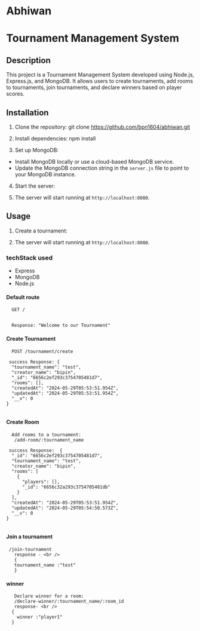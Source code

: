 # Abhiwan
# Tournament Management System

## Description
This project is a Tournament Management System developed using Node.js, Express.js, and MongoDB. It allows users to create tournaments, add rooms to tournaments, join tournaments, and declare winners based on player scores.

## Installation
1. Clone the repository: 
    git clone https://github.com/bpn1604/abhiwan.git

2. Install dependencies:
   npm install 
   
3. Set up MongoDB:
- Install MongoDB locally or use a cloud-based MongoDB service.
- Update the MongoDB connection string in the `server.js` file to point to your MongoDB instance.

4. Start the server:

5. The server will start running at `http://localhost:8080`.

## Usage
1. Create a tournament:

5. The server will start running at `http://localhost:8080`.



### techStack used
  - Express
  - MongoDB
  - Node.js


#### Default route

```http
  GET /
 
```

```http
  Response: "Welcome to our Tournament"

```
#### Create Tournament

```http
  POST /tournament/create
```

```http
 success Response: {
  "tournament_name": "test",
  "creator_name": "bipin",
  "_id": "6656c2ef293c3754705481d7",
  "rooms": [],
  "createdAt": "2024-05-29T05:53:51.954Z",
  "updatedAt": "2024-05-29T05:53:51.954Z",
  "__v": 0
}
 

```
#### Create Room

```http
  Add rooms to a tournament:
   /add-room/:tournament_name
```

```http
 success Response:  {
  "_id": "6656c2ef293c3754705481d7",
  "tournament_name": "test",
  "creator_name": "bipin",
  "rooms": [
    {
      "players": [],
      "_id": "6656c32a293c3754705481db"
    }
  ],
  "createdAt": "2024-05-29T05:53:51.954Z",
  "updatedAt": "2024-05-29T05:54:50.573Z",
  "__v": 0
}
 

```


#### Join a tournament
```http
 /join-tournament
   response - <br />
   {
   tournament_name :"test"
   }
```
####   winner

```http
   Declare winner for a room:
   /declare-winner/:tournament_name/:room_id
   response- <br />
  { 
    winner :"player1"
  }
```

